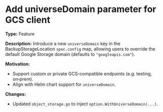 # Add universeDomain parameter for GCS client

**Type:** Feature

**Description:**
Introduce a new `universeDomain` key in the BackupStorageLocation `spec.config` map,
allowing users to override the default Google Storage domain (defaults to `"googleapis.com"`).

**Motivation:**
- Support custom or private GCS-compatible endpoints (e.g. testing, on‑prem).
- Align with Helm chart support for `universeDomain`.

**Changes:**
- Updated `object_storage.go` to inject `option.WithUniverseDomain(...)`.
